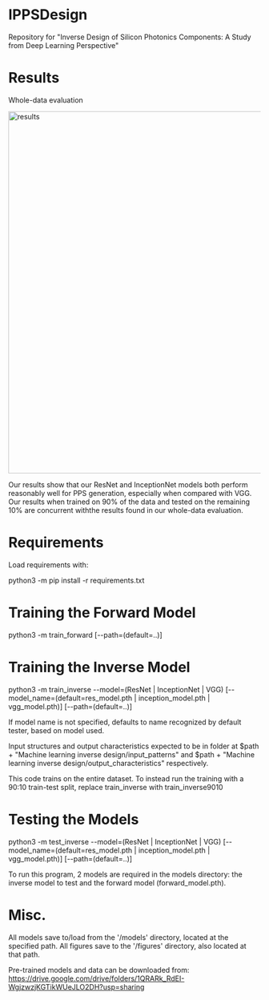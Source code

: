 # IPPSDesign

Repository for "Inverse Design of Silicon Photonics Components: A Study from Deep Learning Perspective"

# Results

Whole-data evaluation

<img width="723" alt="results" src="https://github.com/dreitan1/IPPSDesign/assets/79112037/442b45b8-3bf4-4528-9901-0ee9c0bf0a0c">

Our results show that our ResNet and InceptionNet models both perform reasonably well for PPS generation, especially when compared with VGG. Our results when trained on 90% of the data and tested on the remaining 10% are concurrent withthe results found in our whole-data evaluation.

# Requirements

Load requirements with:

python3 -m pip install -r requirements.txt

# Training the Forward Model

python3 -m train_forward [--path=(default=..)]

# Training the Inverse Model

python3 -m train_inverse --model=(ResNet | InceptionNet | VGG) [--model_name=(default=res_model.pth | inception_model.pth | vgg_model.pth)] [--path=(default=..)]

If model name is not specified, defaults to name recognized by default tester, based on model used.

Input structures and output characteristics expected to be in folder at $path + "Machine learning inverse design/input_patterns" and $path + "Machine learning inverse design/output_characteristics" respectively. 

This code trains on the entire dataset. To instead run the training with a 90:10 train-test split, replace train_inverse with train_inverse9010

# Testing the Models

python3 -m test_inverse --model=(ResNet | InceptionNet | VGG) [--model_name=(default=res_model.pth | inception_model.pth | vgg_model.pth)] [--path=(default=..)]

To run this program, 2 models are required in the models directory: the inverse model to test and the forward model (forward_model.pth).

# Misc.

All models save to/load from the '/models' directory, located at the specified path. All figures save to the '/figures' directory, also located at that path.

Pre-trained models and data can be downloaded from: https://drive.google.com/drive/folders/1QRARk_RdEI-WgjzwzjKGTikWUeJLO2DH?usp=sharing
